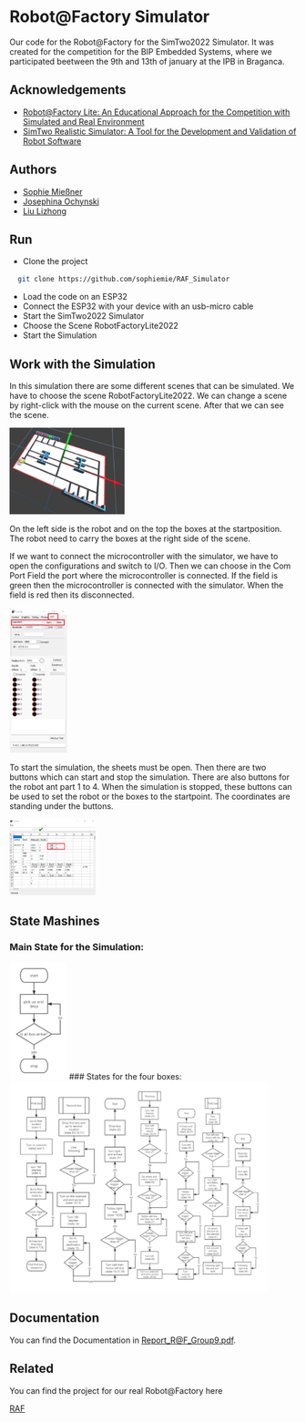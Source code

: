 # Robot@Factory Simulator
Our code for the Robot@Factory for the SimTwo2022 Simulator. It was created for the competition for the BIP Embedded Systems, where we participated beetween the 9th and 13th of january at the IPB in Braganca.

## Acknowledgements

 - [Robot@Factory Lite: An Educational Approach for the Competition with Simulated and Real Environment](https://core.ac.uk/reader/323508990)
 - [SimTwo Realistic Simulator: A Tool for the Development and Validation of Robot Software](https://www.academia.edu/80708613/SimTwo_Realistic_Simulator_A_Tool_for_the_Development_and_Validation_of_Robot_Software)

## Authors

- [Sophie Mießner](https://www.github.com/sophiemie)
- [Josephina Ochynski](https://www.github.com/josy12345)
- [Liu Lizhong](https://www.github.com/llzlby)

## Run

- Clone the project

```bash
  git clone https://github.com/sophiemie/RAF_Simulator
```
- Load the code on an ESP32
- Connect the ESP32 with your device with an usb-micro cable
- Start the SimTwo2022 Simulator
- Choose the Scene RobotFactoryLite2022
- Start the Simulation

## Work with the Simulation
In this simulation there are some different scenes that can be simulated. We have to choose the scene RobotFactoryLite2022.  We can change a scene by right-click with the mouse on the current scene. After that we can see the scene. 

<img src="/Simulator/Scene.png" width="40%" height="40%">

On the left side is the robot and on the top the boxes at the startposition. The robot need to carry the boxes at the right side of the scene.

If we want to connect the microcontroller with the simulator, we have to open the configurations and switch to I/O. Then we can choose in the Com Port Field the port where the microcontroller is connected. If the field is green then the microcontroller is connected with the simulator. When the field is red then its disconnected. 

<img src="/Simulator/config.png" width="20%" height="20%">

To start the simulation, the sheets must be open. Then there are two buttons which can start and stop the simulation. There are also buttons for the robot ant part 1 to 4. When the simulation is stopped, these buttons can be used to set the robot or the boxes to the startpoint. The coordinates are standing under the buttons.

<img src="/Simulator/sheet.png" width="30%" height="30%">

## State Mashines
### Main State for the Simulation:
<img src="/States/main.png" width="20%" height="20%">
### States for the four boxes:
<img src="/States/state_machines.png" width="90%" height="90%">

## Documentation

You can find the Documentation in Report_R@F_Group9.pdf.

## Related

You can find the project for our real Robot@Factory here

[RAF](https://github.com/sophiemie/RAF)
